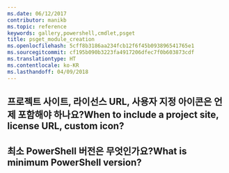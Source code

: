 ```yaml
---
ms.date: 06/12/2017
contributor: manikb
ms.topic: reference
keywords: gallery,powershell,cmdlet,psget
title: psget_module_creation
ms.openlocfilehash: 5cff8b3186aa234fcb12f6f45b093896541765e1
ms.sourcegitcommit: cf195b090b3223fa4917206dfec7f0b603873cdf
ms.translationtype: HT
ms.contentlocale: ko-KR
ms.lasthandoff: 04/09/2018
---
```

## <a name="when-to-include-a-project-site-license-url-custom-icon"></a><span data-ttu-id="9c927-103">프로젝트 사이트, 라이선스 URL, 사용자 지정 아이콘은 언제 포함해야 하나요?</span><span class="sxs-lookup"><span data-stu-id="9c927-103">When to include a project site, license URL, custom icon?</span></span>


## <a name="what-is-minimum-powershell-version"></a><span data-ttu-id="9c927-104">최소 PowerShell 버전은 무엇인가요?</span><span class="sxs-lookup"><span data-stu-id="9c927-104">What is minimum PowerShell version?</span></span>